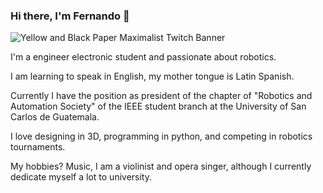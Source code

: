 ### Hi there, I'm Fernando 👋


![Yellow and Black Paper Maximalist Twitch Banner](https://user-images.githubusercontent.com/42860191/122629021-211a7600-d077-11eb-9293-8f2b4911cca2.png)

I'm a engineer electronic student and passionate about robotics.

I am learning to speak in English, my mother tongue is Latin Spanish.

Currently I have the position as president of the chapter of "Robotics and Automation Society" of the IEEE student branch at the University of San Carlos de Guatemala.

I love designing in 3D, programming in python, and competing in robotics tournaments.

My hobbies? Music, I am a violinist and opera singer, although I currently dedicate myself a lot to university.

<!--
**hefecaso/hefecaso** is a ✨ _special_ ✨ repository because its `README.md` (this file) appears on your GitHub profile.

Here are some ideas to get you started:

- 🔭 I’m currently working on ...
- 🌱 I’m currently learning ...
- 👯 I’m looking to collaborate on ...
- 🤔 I’m looking for help with ...
- 💬 Ask me about ...
- 📫 How to reach me: ...
- 😄 Pronouns: ...
- ⚡ Fun fact: ...
-->
